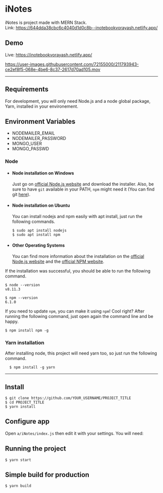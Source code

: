 # iNotes

iNotes is project made with MERN Stack.<br/>
Link: https://644dda38cbc6c4040d1d0c8b--inotebookvorayash.netlify.app/

## Demo

Live: https://inotebookvorayash.netlify.app/

https://user-images.githubusercontent.com/72155000/211793943-ce2ef8f5-068e-4be6-8c37-2617d70ad105.mov

---
## Requirements

For development, you will only need Node.js and a node global package, Yarn, installed in your environement.

## Environment Variables
- NODEMAILER_EMAIL
- NODEMAILER_PASSWORD
- MONGO_USER
- MONGO_PASSWD

### Node
- #### Node installation on Windows

  Just go on [official Node.js website](https://nodejs.org/) and download the installer.
Also, be sure to have `git` available in your PATH, `npm` might need it (You can find git [here](https://git-scm.com/)).

- #### Node installation on Ubuntu

  You can install nodejs and npm easily with apt install, just run the following commands.

      $ sudo apt install nodejs
      $ sudo apt install npm

- #### Other Operating Systems
  You can find more information about the installation on the [official Node.js website](https://nodejs.org/) and the [official NPM website](https://npmjs.org/).

If the installation was successful, you should be able to run the following command.

    $ node --version
    v8.11.3

    $ npm --version
    6.1.0

If you need to update `npm`, you can make it using `npm`! Cool right? After running the following command, just open again the command line and be happy.

    $ npm install npm -g

###
### Yarn installation
  After installing node, this project will need yarn too, so just run the following command.

      $ npm install -g yarn

---

## Install

    $ git clone https://github.com/YOUR_USERNAME/PROJECT_TITLE
    $ cd PROJECT_TITLE
    $ yarn install

## Configure app

Open `a/iNotes/index.js` then edit it with your settings. You will need:

## Running the project

    $ yarn start

## Simple build for production

    $ yarn build
